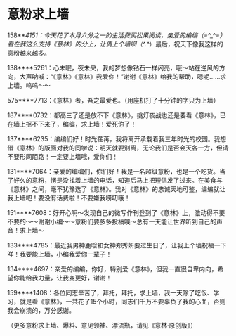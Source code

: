 # 意粉求上墙

158****4151：今天花了本月六分之一的生活费买松果阅读，亲爱的编编（=^_^=）看在我这么支持《意林》的分上，让偶上个墙呗（*^.^*）最后，祝天下像我这样的意粉越来越多。 

138****5261：心未眠，夜未央，我的梦想像钻石一样闪亮，哦～站在逆风的方向，大声呐喊：“《意林》《意林》我爱你！”谢谢《意林》给我的帮助，嗯呢……求上墙。呜呜～～ 

575****7713：《意林》者，吾之最爱也。（用座机打了十分钟的字只为上墙） 

187****0732：都高三了还是放不下《意林》，挑灯夜战也还是要看《意林》，已在墙上抠不下来了，编编，求上墙！爱死你了！ 

137****6235：编编们好！时光荏苒，我将离开承载着我三年时光的校园。我想借《意林》的版面对我的同学说：明天就要别离，无论我们是否会天各一方，但请不要形同陌路！一定要上墙哦，爱你们！ 

131****7064：亲爱的编编们，你们好！我是一名超级意粉，也是一个吃货。当了好久的意粉，愣是没找着上墙的电话，知道后马上把短信发了过来。在美食与《意林》之间，毫不犹豫选了《意林》。我对《意林》的忠诚天地可鉴，编编就让我上墙吧！要没有话费啦！不要嫌我唠叨哦！ 

151****7608：好开心啊～发现自己的微写作刊登到了《意林》上，激动得不要不要的～～谢谢小编～～意粉们要多多投稿噢～总有一天能让世界听到自己的声音！求上墙～ 

133****4785：最近我男神鹿晗和女神郑秀妍要过生日了，让我上个墙祝福一下咩！我要能上墙，小编我爱你一辈子！ 

134****4697：亲爱的编编，你好，特别爱《意林》，但我一直很自卑内向，希望你能给我力量，让我变更好，谢谢！ 

159****1408：各位同志辛苦了，拜托，拜托，求上墙，我一天除了吃饭、学习，就是看《意林》，一共花了15个小时，同志们千万不要辜负了我的心血，否则我会崩溃的，万分感谢。 

（更多意粉求上墙、爆料、意见领袖、漂流瓶，请见《意林·原创版》）